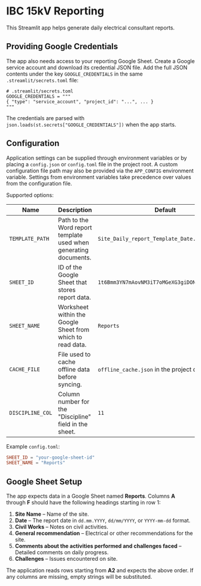 # IBC 15kV Reporting

This Streamlit app helps generate daily electrical consultant reports.

## Providing Google Credentials

The app also needs access to your reporting Google Sheet. Create a Google
service account and download its credential JSON file. Add the full JSON
contents under the key `GOOGLE_CREDENTIALS` in the same
`.streamlit/secrets.toml` file:

```
# .streamlit/secrets.toml
GOOGLE_CREDENTIALS = """
{ "type": "service_account", "project_id": "...", ... }
"""
```

The credentials are parsed with `json.loads(st.secrets["GOOGLE_CREDENTIALS"])`
when the app starts.

## Configuration

Application settings can be supplied through environment variables or by
placing a `config.json` or `config.toml` file in the project root.  A custom
configuration file path may also be provided via the `APP_CONFIG` environment
variable.  Settings from environment variables take precedence over values from
the configuration file.

Supported options:

| Name | Description | Default |
| ---- | ----------- | ------- |
| `TEMPLATE_PATH` | Path to the Word report template used when generating documents. | `Site_Daily_report_Template_Date.docx` |
| `SHEET_ID` | ID of the Google Sheet that stores report data. | `1t6Bmm3YN7mAovNM3iT7oMGeXG3giDONSejJ9gUbUeCI` |
| `SHEET_NAME` | Worksheet within the Google Sheet from which to read data. | `Reports` |
| `CACHE_FILE` | File used to cache offline data before syncing. | `offline_cache.json` in the project directory |
| `DISCIPLINE_COL` | Column number for the "Discipline" field in the sheet. | `11` |

Example `config.toml`:

```toml
SHEET_ID = "your-google-sheet-id"
SHEET_NAME = "Reports"
```

## Google Sheet Setup

The app expects data in a Google Sheet named **Reports**. Columns **A** through
**F** should have the following headings starting in row&nbsp;1:

1. **Site Name** – Name of the site.
2. **Date** – The report date in `dd.mm.YYYY`, `dd/mm/YYYY`, or `YYYY-mm-dd`
   format.
3. **Civil Works** – Notes on civil activities.
4. **General recommendation** – Electrical or other recommendations for the
   site.
5. **Comments about the activities performed and challenges faced** – Detailed
   comments on daily progress.
6. **Challenges** – Issues encountered on site.

The application reads rows starting from **A2** and expects the above order. If
any columns are missing, empty strings will be substituted.
